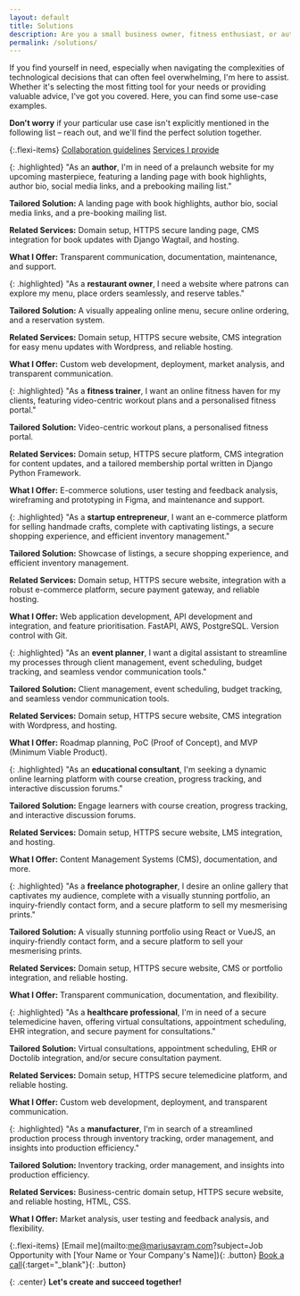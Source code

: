 ```yaml
---
layout: default
title: Solutions
description: Are you a small business owner, fitness enthusiast, or author looking for a standout online presence? Look no further! As your dedicated Freelance Product-oriented Fullstack Software Developer, I bring personalised solutions to you.
permalink: /solutions/
---
```


If you find yourself in need, especially when navigating the complexities of technological decisions that can often feel overwhelming, I'm here to assist. Whether it's selecting the most fitting tool for your needs or providing valuable advice, I've got you covered. Here, you can find some use-case examples.

**Don't worry** if your particular use case isn't explicitly mentioned in the following list – reach out, and we'll find the perfect solution together.

{:.flexi-items}
[Collaboration guidelines](/collaboration/)
[Services I provide](/lets_work_together/)

{: .highlighted}
"As an **author**, I'm in need of a prelaunch website for my upcoming masterpiece, featuring a landing page with book highlights, author bio, social media links, and a prebooking mailing list."

**Tailored Solution:** A landing page with book highlights, author bio, social media links, and a pre-booking mailing list.

**Related Services:** Domain setup, HTTPS secure landing page, CMS integration for book updates with Django Wagtail, and hosting.

**What I Offer:** Transparent communication, documentation, maintenance, and support.

{: .highlighted}
"As a **restaurant owner**, I need a website where patrons can explore my menu, place orders seamlessly, and reserve tables."

**Tailored Solution:** A visually appealing online menu, secure online ordering, and a reservation system.

**Related Services:** Domain setup, HTTPS secure website, CMS integration for easy menu updates with Wordpress, and reliable hosting.

**What I Offer:** Custom web development, deployment, market analysis, and transparent communication.

{: .highlighted}
"As a **fitness trainer**, I want an online fitness haven for my clients, featuring video-centric workout plans and a personalised fitness portal."

**Tailored Solution:** Video-centric workout plans, a personalised fitness portal.

**Related Services:** Domain setup, HTTPS secure platform, CMS integration for content updates, and a tailored membership portal written in Django Python Framework.

**What I Offer:** E-commerce solutions, user testing and feedback analysis, wireframing and prototyping in Figma, and maintenance and support.

{: .highlighted}
"As a **startup entrepreneur**, I want an e-commerce platform for selling handmade crafts, complete with captivating listings, a secure shopping experience, and efficient inventory management."

**Tailored Solution:** Showcase of listings, a secure shopping experience, and efficient inventory management.

**Related Services:** Domain setup, HTTPS secure website, integration with a robust e-commerce platform, secure payment gateway, and reliable hosting.

**What I Offer:** Web application development, API development and integration, and feature prioritisation. FastAPI, AWS, PostgreSQL. Version control with Git.

{: .highlighted}
"As an **event planner**, I want a digital assistant to streamline my processes through client management, event scheduling, budget tracking, and seamless vendor communication tools."

**Tailored Solution:** Client management, event scheduling, budget tracking, and seamless vendor communication tools.

**Related Services:** Domain setup, HTTPS secure website, CMS integration with Wordpress, and hosting.

**What I Offer:** Roadmap planning, PoC (Proof of Concept), and MVP (Minimum Viable Product).

{: .highlighted}
"As an **educational consultant**, I'm seeking a dynamic online learning platform with course creation, progress tracking, and interactive discussion forums."

**Tailored Solution:** Engage learners with course creation, progress tracking, and interactive discussion forums.

**Related Services:** Domain setup, HTTPS secure website, LMS integration, and hosting.

**What I Offer:** Content Management Systems (CMS), documentation, and more.

{: .highlighted}
"As a **freelance photographer**, I desire an online gallery that captivates my audience, complete with a visually stunning portfolio, an inquiry-friendly contact form, and a secure platform to sell my mesmerising prints."

**Tailored Solution:** A visually stunning portfolio using React or VueJS, an inquiry-friendly contact form, and a secure platform to sell your mesmerising prints.

**Related Services:** Domain setup, HTTPS secure website, CMS or portfolio integration, and reliable hosting.

**What I Offer:** Transparent communication, documentation, and flexibility.

{: .highlighted}
"As a **healthcare professional**, I'm in need of a secure telemedicine haven, offering virtual consultations, appointment scheduling, EHR integration, and secure payment for consultations."

**Tailored Solution:** Virtual consultations, appointment scheduling, EHR or Doctolib integration, and/or secure consultation payment.

**Related Services:** Domain setup, HTTPS secure telemedicine platform, and reliable hosting.

**What I Offer:** Custom web development, deployment, and transparent communication.

{: .highlighted}
"As a **manufacturer**, I'm in search of a streamlined production process through inventory tracking, order management, and insights into production efficiency."

**Tailored Solution:** Inventory tracking, order management, and insights into production efficiency.

**Related Services:** Business-centric domain setup, HTTPS secure website, and reliable hosting, HTML, CSS.

**What I Offer:** Market analysis, user testing and feedback analysis, and flexibility.

{:.flexi-items}
[Email me](mailto:me@mariusavram.com?subject=Job Opportunity with [Your Name or Your Company's Name]){: .button}
[Book a call](https://calendly.com/mariusavram/20min){:target="_blank"}{: .button}

{: .center}
**Let's create and succeed together!**